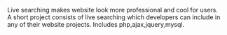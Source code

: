 Live searching makes website look more professional and cool for users.  
A short project consists of live searching which developers can include in any of their website  projects.
Includes php,ajax,jquery,mysql.
